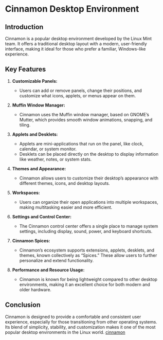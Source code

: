 # Cinnamon Desktop Environment

## Introduction
Cinnamon is a popular desktop environment developed by the Linux Mint team. It offers a traditional desktop layout with a modern, user-friendly interface, making it ideal for those who prefer a familiar, Windows-like experience.

## Key Features

1. **Customizable Panels:**
   - Users can add or remove panels, change their positions, and customize what icons, applets, or menus appear on them.

2. **Muffin Window Manager:**
   - Cinnamon uses the Muffin window manager, based on GNOME’s Mutter, which provides smooth window animations, snapping, and tiling.

3. **Applets and Desklets:**
   - Applets are mini-applications that run on the panel, like clock, calendar, or system monitor.
   - Desklets can be placed directly on the desktop to display information like weather, notes, or system stats.

4. **Themes and Appearance:**
   - Cinnamon allows users to customize their desktop’s appearance with different themes, icons, and desktop layouts.

5. **Workspaces:**
   - Users can organize their open applications into multiple workspaces, making multitasking easier and more efficient.

6. **Settings and Control Center:**
   - The Cinnamon control center offers a single place to manage system settings, including display, sound, power, and keyboard shortcuts.

7. **Cinnamon Spices:**
   - Cinnamon’s ecosystem supports extensions, applets, desklets, and themes, known collectively as “Spices.” These allow users to further personalize and extend functionality.

8. **Performance and Resource Usage:**
   - Cinnamon is known for being lightweight compared to other desktop environments, making it an excellent choice for both modern and older hardware.

## Conclusion
Cinnamon is designed to provide a comfortable and consistent user experience, especially for those transitioning from other operating systems. Its blend of simplicity, stability, and customization makes it one of the most popular desktop environments in the Linux world.
[cinnamon](https://webbrowser11.github.io/backend/cinnamon.txt)
